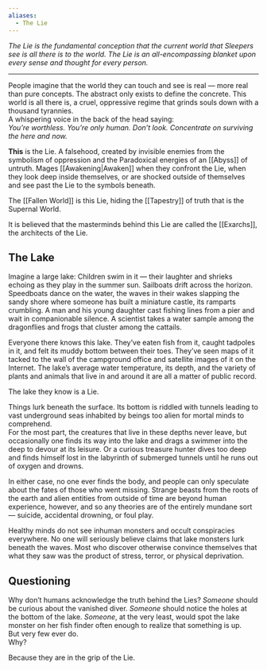 ```yaml
---
aliases:
  - The Lie
---
```

_The Lie is the fundamental conception that the current world that Sleepers see is all there is to the world. The Lie is an all-encompassing blanket upon every sense and thought for every person._

---

People imagine that the world they can touch and see is real — more real than pure concepts. The abstract only exists to define the concrete. This world is all there is, a cruel, oppressive regime that grinds souls down with a thousand tyrannies.\
A whispering voice in the back of the head saying:\
_You’re worthless. You’re only human. Don’t look. Concentrate on surviving the here and now._

**This** is the Lie. A falsehood, created by invisible enemies from the symbolism of oppression and the Paradoxical energies of an [[Abyss]] of untruth. Mages [[Awakening|Awaken]] when they confront the Lie, when they look deep inside themselves, or are shocked outside of themselves and see past the Lie to the symbols beneath.

The [[Fallen World]] is this Lie, hiding the [[Tapestry]] of truth that is the Supernal World.

It is believed that the masterminds behind this Lie are called the [[Exarchs]], the architects of the Lie.

## The Lake

Imagine a large lake: Children swim in it — their laughter and shrieks echoing as they play in the summer sun. Sailboats drift across the horizon. Speedboats dance on the water, the waves in their wakes slapping the sandy shore where someone has built a miniature castle, its ramparts crumbling. A man and his young daughter cast fishing lines from a pier and wait in companionable silence. A scientist takes a water sample among the dragonflies and frogs that cluster among the cattails.

Everyone there knows this lake. They’ve eaten fish from it, caught tadpoles in it, and felt its muddy bottom between their toes. They’ve seen maps of it tacked to the wall of the campground office and satellite images of it on the Internet. The lake’s average water temperature, its depth, and the variety of plants and animals that live in and around it are all a matter of public record.

The lake they know is a Lie.

Things lurk beneath the surface. Its bottom is riddled with tunnels leading to vast underground seas inhabited by beings too alien for mortal minds to comprehend.\
For the most part, the creatures that live in these depths never leave, but occasionally one finds its way into the lake and drags a swimmer into the deep to devour at its leisure. Or a curious treasure hunter dives too deep and finds himself lost in the labyrinth of submerged tunnels until he runs out of oxygen and drowns.

In either case, no one ever finds the body, and people can only speculate about the fates of those who went missing. Strange beasts from the roots of the earth and alien entities from outside of time are beyond human experience, however, and so any theories are of the entirely mundane sort — suicide, accidental drowning, or foul play.

Healthy minds do not see inhuman monsters and occult conspiracies everywhere. No one will seriously believe claims that lake monsters lurk beneath the waves. Most who discover otherwise convince themselves that what they saw was the product of stress, terror, or physical deprivation.

## Questioning

Why don’t humans acknowledge the truth behind the Lies? _Someone_ should be curious about the vanished diver. _Someone_ should notice the holes at the bottom of the lake. _Someone_, at the very least, would spot the lake monster on her fish finder often enough to realize that something is up.\
But very few ever do.\
Why?

Because they are in the grip of the Lie.

